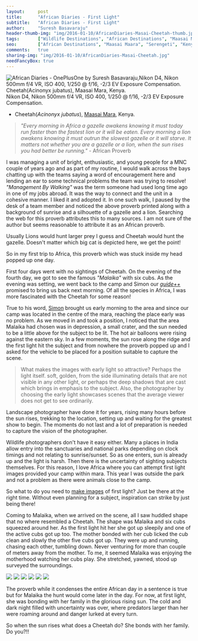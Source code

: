 ```yaml
---
layout:     post
title:      "African Diaries - First Light"
subtitle:   "African Diaries - First Light"
author:     "Suresh Basavaraju"
header-thumb-img: "img/2016-01-10/AfricanDiaries-Masai-Cheetah-thumb.jpg"
tags:       ["Wildlife Destinations", "African Destinations", "Maasai Maara", "Tips and Tricks", "Landscape Destinations"]
seo: 		["African Destinations", "Maasai Maara", "Serengeti", "Kenya"]
comments:   true
sharing-img: "img/2016-01-10/AfricanDiaries-Masai-Cheetah.jpg"
needFancyBox: true
---
```


<img src="{{ site.baseurl }}/img/2016-01-10/AfricanDiaries-Masai-Cheetah.jpg"  alt="African Diaries - OnePlusOne by Suresh Basavaraju,Nikon D4, Nikon 500mm f/4 VR, ISO 400, 1/250 @ f/16, -2/3 EV Exposure Compensation. Cheetah(Acinonyx jubatus), Maasai Mara, Kenya.">

<div class="exif">
Nikon D4, Nikon 500mm f/4 VR, ISO 400, 1/250 @ f/16, -2/3 EV Exposure Compensation. 
</div>

<p>
	<ul>
		<li>Cheetah(<em>Acinonyx jubatus</em>), <a href="http://www.wilderhood.com/destination/Masai%20Mara" target="_blank">Maasai Mara</a>, Kenya.</li>
	</ul>
</p>

<blockquote>
<em>"Every morning in Africa a gazelle awakens knowing it must today run faster than the fastest lion or it will be eaten. Every morning a lion awakens knowing it must outrun the slowest gazelle or it will starve. It matters not whether you are a gazelle or a lion, when the sun rises you had better be running."</em> - African Proverb
</blockquote>

<p>
I was managing a unit of bright, enthusiastic, and young people for a MNC couple of years ago and as part of my routine, I would walk across the bays chatting up with the teams saying a word of encouragement here and lending an ear to some technical problems the team was trying to resolve! <em>"Management By Walking"</em> was the term someone had used long time ago in one of my jobs abroad. It was the way to connect and the unit in a cohesive manner. I liked it and adopted it. In one such walk,  I paused by the desk of a team member and noticed the above proverb printed along with a background of sunrise and a silhouette of a gazelle and a lion. Searching the web for this proverb attributes this to many sources. I am not sure of the author but seems reasonable to attribute it as an African proverb.
</p>

<p>
Usually Lions would hunt larger prey I guess and Cheetah would hunt the gazelle. Doesn't matter which big cat is depicted here, we get the point!
</p>

<p>
So in my first trip to Africa, this proverb which was stuck inside my head popped up one day.
</p>

<p>
First four days went with no sightings of Cheetah. On the evening of the fourth day, we got to see the famous <em>"Malaika"</em> with six cubs. As the evening was setting, we went back to the camp and Simon our <a href="{{ site.baseurl }}/africandiaries/2015-12-12-African-Diaries-The-guide.html" target="_blank"><em>guide++</em></a> promised to bring us back next morning. Of all the species in Africa, I was more fascinated with the Cheetah for some reason!
</p>

<p>
True to his word, <a href="https://www.facebook.com/simon.kararei" target="_blank">Simon</a> brought us early morning to the area and since our camp was located in the centre of the mara, reaching the place early was no problem. As we moved in and took a position, I noticed that the area Malaika had chosen was in depression, a small crater, and the sun needed to be a little above for the subject to be lit. The hot air balloons were rising against the eastern sky. In a few moments, the sun rose along the ridge and the  first light hit the subject and from nowhere the proverb popped up and I asked for the vehicle to be placed for a position suitable to capture the scene.
</p>

<blockquote>
What makes the images with early light so attractive? Perhaps the light itself. soft, golden, from the side illuminating details that are not visible in any other light, or perhaps the deep shadows that are cast which brings in emphasis to the subject. Also, the photographer by choosing the early light showcases scenes that the average viewer does not get to see ordinarily. 
</blockquote>

<p>
Landscape photographer have done it for years, rising many hours before the sun rises, trekking to the location, setting up and waiting for the greatest show to begin. The moments do not last and a lot of preparation is needed to capture the vision of the photographer. 
</p>

<p>
Wildlife photographers don't have it easy either. Many a places in India allow entry into the sanctuaries and national parks depending on clock timings and not relating to sunrise/sunset. So as one enters, sun is already up and the light is harsh. Then there is the uncertainty of sighting subjects themselves. For this reason, I love Africa where you can attempt first light images provided your camp  within mara. This year I was outside the park and not a problem as there were animals close to the camp.
</p>

<p>
So what to do you need to <a href="{{ site.baseurl }}/africandiaries/2015-12-19-African-Diaries-Making-an-images.html" target="_blank">make images</a> of first light? Just be there at the right time. Without even planning for a subject, inspiration can strike by just being there!
</p>

<p>
Coming to Malaika, when we arrived on the scene, all I saw huddled shape that no where resembled a Cheetah. The shape was Malaika and six cubs squeezed around her. As the first light hit her she got up sleepily and one of the active cubs got up too. The mother bonded with her cub licked the cub clean and slowly the other five cubs got up. They were up and running, chasing each other, tumbling down. Never venturing for more than couple of meters away from the mother. To me, it seemed Malaika was enjoying the motherhood watching her cubs play. She stretched, yawned, stood up surveyed the surroundings.
</p>

<div class="w-entity-images">
	<a class="fancybox" rel="group" href="{{ site.baseurl }}/img/2016-01-10/AfricanDiaries-Masai-Cheetah-Malaika-Cubs-Playing1.jpg"> <img class="w-customised-image-preview small-image-preview" src="{{ site.baseurl }}/img/2016-01-10/AfricanDiaries-Masai-Cheetah-Malaika-Cubs-Playing1.jpg"></a>
	<a class="fancybox" rel="group" href="{{ site.baseurl }}/img/2016-01-10/AfricanDiaries-Masai-Cheetah-Malaika-Cubs-Playing2.jpg"> <img class="w-customised-image-preview small-image-preview" src="{{ site.baseurl }}/img/2016-01-10/AfricanDiaries-Masai-Cheetah-Malaika-Cubs-Playing2.jpg"></a>
	<a class="fancybox" rel="group" href="{{ site.baseurl }}/img/2016-01-10/AfricanDiaries-Masai-Cheetah-Malaika-Cubs-Playing3.jpg"> <img class="w-customised-image-preview small-image-preview" src="{{ site.baseurl }}/img/2016-01-10/AfricanDiaries-Masai-Cheetah-Malaika-Cubs-Playing3.jpg"></a>
	<a class="fancybox" rel="group" href="{{ site.baseurl }}/img/2016-01-10/AfricanDiaries-Masai-Cheetah-Malaika-Cubs-Playing4.jpg"> <img class="w-customised-image-preview small-image-preview" src="{{ site.baseurl }}/img/2016-01-10/AfricanDiaries-Masai-Cheetah-Malaika-Cubs-Playing4.jpg"></a>
	<a class="fancybox" rel="group" href="{{ site.baseurl }}/img/2016-01-10/AfricanDiaries-Masai-Cheetah-Malaika-Cubs-Playing5.jpg"> <img class="w-customised-image-preview small-image-preview" src="{{ site.baseurl }}/img/2016-01-10/AfricanDiaries-Masai-Cheetah-Malaika-Cubs-Playing5.jpg"></a>
	<a class="fancybox" rel="group" href="{{ site.baseurl }}/img/2016-01-10/AfricanDiaries-Masai-Cheetah-Malaika-Cubs-Playing6.jpg"> <img class="w-customised-image-preview small-image-preview" src="{{ site.baseurl }}/img/2016-01-10/AfricanDiaries-Masai-Cheetah-Malaika-Cubs-Playing6.jpg"></a>
</div>

<p>
The proverb while it condenses the entire African day in a sentence is true but for Malaika the hunt would come later in the day. For now, at first light, she was bonding with her family in the glorious rising sun. The cold and dark night filled with uncertainty was over, where predators larger than her were roaming around and danger lurked at every turn.
</p>

<p>
So when the sun rises what does a Cheetah do? She bonds with her family. Do you?!!
</p>

